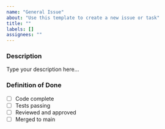 ```yaml
---
name: "General Issue"
about: "Use this template to create a new issue or task"
title: ""
labels: []
assignees: ""
---
```


### Description
Type your description here...

### Definition of Done
- [ ] Code complete
- [ ] Tests passing
- [ ] Reviewed and approved
- [ ] Merged to main
